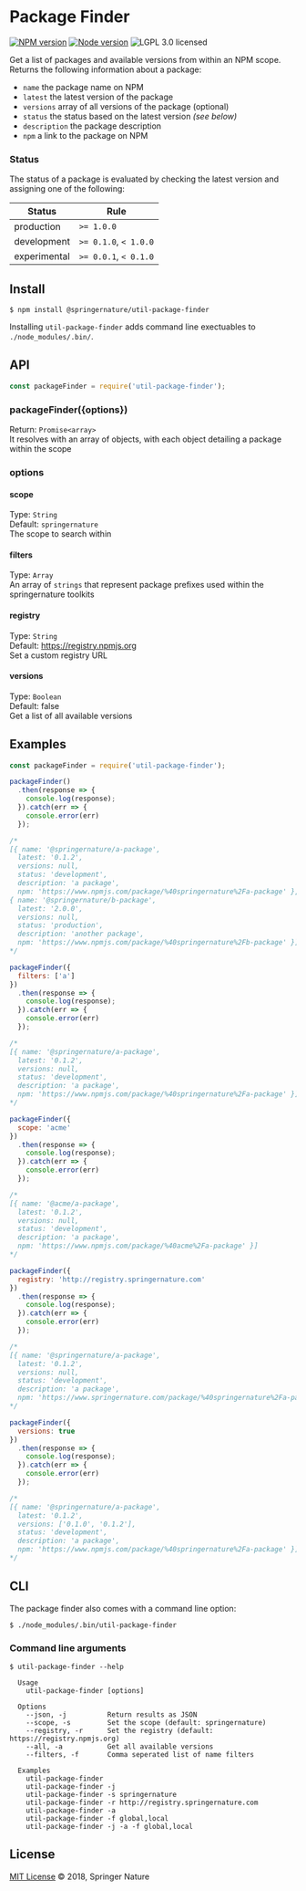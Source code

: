 # Package Finder

[![NPM version][badge-npm]][info-npm]
[![Node version][badge-node]][info-node]
![LGPL 3.0 licensed][badge-license]

Get a list of packages and available versions from within an NPM scope. Returns the following information about a package:

* `name` the package name on NPM
* `latest` the latest version of the package
* `versions` array of all versions of the package (optional)
* `status` the status based on the latest version _(see below)_
* `description` the package description
* `npm` a link to the package on NPM

### Status

The status of a package is evaluated by checking the latest version and assigning one of the following:

| Status | Rule |
| --- | --- |
| production | `>= 1.0.0` |
| development | `>= 0.1.0`, `< 1.0.0` |
| experimental | `>= 0.0.1`, `< 0.1.0` |

## Install

```
$ npm install @springernature/util-package-finder
```

Installing `util-package-finder` adds command line exectuables to `./node_modules/.bin/`.

## API

```js
const packageFinder = require('util-package-finder');
```

### packageFinder({options})

Return: `Promise<array>`<br/>
It resolves with an array of objects, with each object detailing a package within the scope

### options

#### scope

Type: `String`<br/>
Default: `springernature`<br/>
The scope to search within

#### filters
Type: `Array`<br/>
An array of `strings` that represent package prefixes used within the springernature toolkits

#### registry
Type: `String`<br/>
Default: https://registry.npmjs.org<br/>
Set a custom registry URL

#### versions
Type: `Boolean`<br/>
Default: false<br/>
Get a list of all available versions

## Examples

```js
const packageFinder = require('util-package-finder');

packageFinder()
  .then(response => {
    console.log(response);
  }).catch(err => {
    console.error(err)
  });

/*
[{ name: '@springernature/a-package',
  latest: '0.1.2',
  versions: null,
  status: 'development',
  description: 'a package',
  npm: 'https://www.npmjs.com/package/%40springernature%2Fa-package' },
{ name: '@springernature/b-package',
  latest: '2.0.0',
  versions: null,
  status: 'production',
  description: 'another package',
  npm: 'https://www.npmjs.com/package/%40springernature%2Fb-package' }]
*/

packageFinder({
  filters: ['a']
})
  .then(response => {
    console.log(response);
  }).catch(err => {
    console.error(err)
  });

/*
[{ name: '@springernature/a-package',
  latest: '0.1.2',
  versions: null,
  status: 'development',
  description: 'a package',
  npm: 'https://www.npmjs.com/package/%40springernature%2Fa-package' }]
*/

packageFinder({
  scope: 'acme'
})
  .then(response => {
    console.log(response);
  }).catch(err => {
    console.error(err)
  });

/*
[{ name: '@acme/a-package',
  latest: '0.1.2',
  versions: null,
  status: 'development',
  description: 'a package',
  npm: 'https://www.npmjs.com/package/%40acme%2Fa-package' }]
*/

packageFinder({
  registry: 'http://registry.springernature.com'
})
  .then(response => {
    console.log(response);
  }).catch(err => {
    console.error(err)
  });

/*
[{ name: '@springernature/a-package',
  latest: '0.1.2',
  versions: null,
  status: 'development',
  description: 'a package',
  npm: 'https://www.springernature.com/package/%40springernature%2Fa-package' }]
*/

packageFinder({
  versions: true
})
  .then(response => {
    console.log(response);
  }).catch(err => {
    console.error(err)
  });

/*
[{ name: '@springernature/a-package',
  latest: '0.1.2',
  versions: ['0.1.0', '0.1.2'],
  status: 'development',
  description: 'a package',
  npm: 'https://www.npmjs.com/package/%40springernature%2Fa-package' }]
*/

```

## CLI

The package finder also comes with a command line option:

```
$ ./node_modules/.bin/util-package-finder
```

### Command line arguments

```
$ util-package-finder --help

  Usage
    util-package-finder [options]

  Options
    --json, -j          Return results as JSON
    --scope, -s         Set the scope (default: springernature)
    --registry, -r      Set the registry (default: https://registry.npmjs.org)
    --all, -a           Get all available versions
    --filters, -f       Comma seperated list of name filters

  Examples
    util-package-finder
    util-package-finder -j
    util-package-finder -s springernature
    util-package-finder -r http://registry.springernature.com
    util-package-finder -a
    util-package-finder -f global,local
    util-package-finder -j -a -f global,local
```

## License

[MIT License][info-license] &copy; 2018, Springer Nature

[info-npm]: https://www.npmjs.com/package/@springernature/util-package-finder
[badge-npm]: https://img.shields.io/npm/v/@springernature/util-package-finder.svg
[info-license]: https://github.com/springernature/frontend-toolkit-utilities/blob/master/LICENCE
[badge-license]: https://img.shields.io/badge/license-MIT-blue.svg
[badge-node]: https://img.shields.io/badge/node->=8-brightgreen.svg
[info-node]: package.json
